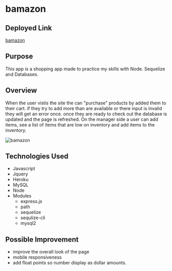 # bamazon

## Deployed Link

[bamazon](https://lit-oasis-31305.herokuapp.com/)

## Purpose

This app is a shopping app made to practice my skills with Node. Sequelize and Databases.

## Overview

When the user vistis the site the can "purchase" products by added them to their cart. if they try to add more than are available or there input is invalid they will get an error once. once they are ready to check out the database is updated and the page is refreshed. On the manager side a user can add items, see a list of items that are low on inventory and add items 
to the inventory.

![bamazon](https://dcornnell.github.io/Portfolio-2019/assets/images//bamazon.png)

## Technologies Used

- Javascript
- Jquery
- Heroku
- MySQL
- Node
- Modules
  - express.js
  - path
  - sequelize
  - sequlize-cli
  - mysql2

## Possible Improvement

- improve the overall look of the page
- mobile responsiveness
- add float points so number display as dollar amounts.
